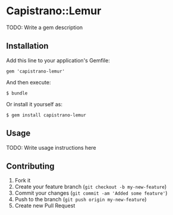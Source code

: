 # Capistrano::Lemur

TODO: Write a gem description

## Installation

Add this line to your application's Gemfile:

    gem 'capistrano-lemur'

And then execute:

    $ bundle

Or install it yourself as:

    $ gem install capistrano-lemur

## Usage

TODO: Write usage instructions here

## Contributing

1. Fork it
2. Create your feature branch (`git checkout -b my-new-feature`)
3. Commit your changes (`git commit -am 'Added some feature'`)
4. Push to the branch (`git push origin my-new-feature`)
5. Create new Pull Request

